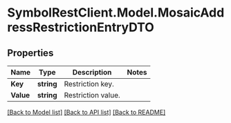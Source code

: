 # SymbolRestClient.Model.MosaicAddressRestrictionEntryDTO

## Properties

Name | Type | Description | Notes
------------ | ------------- | ------------- | -------------
**Key** | **string** | Restriction key. | 
**Value** | **string** | Restriction value. | 

[[Back to Model list]](../README.md#documentation-for-models) [[Back to API list]](../README.md#documentation-for-api-endpoints) [[Back to README]](../README.md)

